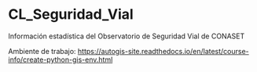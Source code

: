# CL_Seguridad_Vial
 Información estadística del Observatorio de Seguridad Vial de CONASET


Ambiente de trabajo: https://autogis-site.readthedocs.io/en/latest/course-info/create-python-gis-env.html